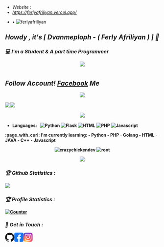 - *Website* :
- *https://ferlyafriliyan.vercel.app/*


* • ![ferlyafriliyan](https://komarev.com/ghpvc/?username=ferlyafriliyan&blueviolet&style=flat-square)

### <h2><b><i>Howdy , it's [ Dvanmeploph - ( Ferly Afriliyan ) ] 👋</i></b></h2>
### <b><i>💻 I'm a Student & A part time Programmer</i></b>

<p align="center">
<a href="https://github.com/ferlyafriliyan/"><img src="https://img.shields.io/badge/-Github-FFA116?style=for-the-badge&logo=Github&logoColor=black"/> </a>
</p>

<h1 align="center">
  <h2><b><i>Follow Account!<b> <a href="https://www.facebook.com/freya.xyz" target="blank">Facebook</a> Me</i></b></h2>
</h1>

<p align="center">      
  <img src="https://komarev.com/ghpvc/?username=ferlyafriliyan&label=Profil Views&style=flat-square&color=blue"     />    

<a href="https://www.facebook.com/freya.xyz"><img height="137px" src="https://github-readme-stats.vercel.app/api?username=ferlyafriliyan&hide_title=true&hide_border=true&show_icons=true&include_all_commits=true&count_private=true&line_height=21&text_color=000&icon_color=000&bg_color=0,ea6161,ffc64d,fffc4d,52fa5a&theme=graywhite" /><!-- wi*quL3fcV --><img height="137px" src="https://github-readme-stats.vercel.app/api/top-langs/?username=ferlyafriliyan&hide=html&hide_title=true&hide_border=true&layout=compact&langs_count=6&exclude_repo=comp426,Redventures-Movie-Quotes&text_color=000&icon_color=fff&bg_color=0,52fa5a,4dfcff,c64dff&theme=graywhite" /></a>

</p>
<p align='center'>
   <a href="https://www.facebook.com/freya.xyz"><img height="100" src="https://raw.githubusercontent.com/tahaluindo/tahaluindo/64478fa6dc44f9aa505ca49d384375946107db89/speed.svg"></a></p>
<p align='center'>
      
- Languages: &nbsp;
  ![Python](https://img.shields.io/badge/-Python-333333?style=flat&logo=Python&logoColor=007ACC)
  ![Flask](https://img.shields.io/badge/-Flask-333333?style=flat&logo=Flask&logoColor=007ACC)
  ![HTML](https://img.shields.io/badge/-HTML-333333?style=flat&logo=HTML5)
  ![PHP](https://img.shields.io/badge/-PHP-333333?style=flat&logo=PHP&logoColor=1572B6)
  ![Javascript](https://img.shields.io/badge/-Javascript-333333?style=flat&logo=Javascript&logoColor=007ACC)
</p>      
:page_with_curl: I'm currently learning:
- Python
- PHP
- Golang
- HTML
- JAVA
- C++
- Javascript
</p>      
    
<!--START_SECTION:waka-->
<p align="center" height='130px'> <img src="https://github-readme-stats.vercel.app/api?username=ferlyafriliyan&show_icons=true&hide_title=true&include_all_commits=true&line_height=21&bg_color=0,64FFDA,64FFDA,A9EFDE,F2FFFC&count_public=true&theme=graywhite" alt="crazychickendev"/> <img src="https://github-readme-stats.vercel.app/api/top-langs/?username=ferlyafriliyan&layout=compact&show_icons=true&bg_color=0,EFFDF9,CBFFF3,64FFDA&theme=graywhite&hide_title=true" alt="root"/> </p>
<p align="center">
    <img src="https://github-readme-streak-stats.herokuapp.com/?user=tahaluindo">
</p>
  
      
<h3><b><i>🏆 Github Statistics :</i></b></h3>
<a href="https://github.com/ferlyafriliyan"><img width=550 src="https://github-profile-trophy.vercel.app/?username=ferlyafriliyan&theme=dracula&no-frame=true&title=Followers,Stars,Commit,Repository,Issues"/></a>

<h3><b><i>🏆 Profile Statistics :</i></b></h3>
<a href="https://github.com/ferlyafriliyan"><img height="25" title="Counter" src="https://komarev.com/ghpvc/?username=ferlyafriliyan&blueviolet&style=flat-square"></a>


<h3><b><i>📡 Get in Touch :</i></b></h3>
<a href="https://github.com/ferlyafriliyan"><img align="left" title="Github" alt="Github" width="30px" src="assets/github.png" /></a>
<a href="https://fb.com/freya.xyz"><img align="left" title="Facebook" alt="Facebook" width="30px" src="assets/facebook.png" /></a>
<a href="https://www.instagram.com/afriliyanferlly_shishigami"><img align="left" title="Instagram" alt="Instagram" width="30px" src="assets/instagram.png" /></a>
